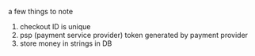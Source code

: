 a few things to note

1) checkout ID is unique
2) psp (payment service provider) token generated by payment provider
3) store money in strings in DB